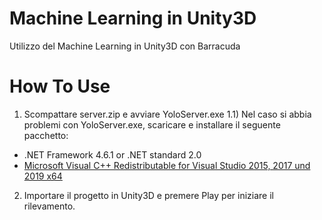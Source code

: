 # Machine Learning in Unity3D
 Utilizzo del Machine Learning in Unity3D con Barracuda
# How To Use
1) Scompattare server.zip e avviare YoloServer.exe
1.1) Nel caso si abbia problemi con YoloServer.exe, scaricare e installare il seguente pacchetto: 
- .NET Framework 4.6.1 or .NET standard 2.0
- [Microsoft Visual C++ Redistributable for Visual Studio 2015, 2017 und 2019 x64](https://aka.ms/vs/16/release/vc_redist.x64.exe)
2) Importare il progetto in Unity3D e premere Play per iniziare il rilevamento.
